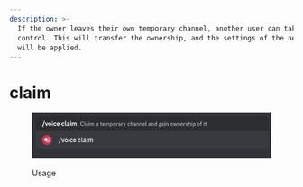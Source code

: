 ```yaml
---
description: >-
  If the owner leaves their own temporary channel, another user can take
  control. This will transfer the ownership, and the settings of the new owner
  will be applied.
---
```


# claim

<figure><img src="../../.gitbook/assets/image (31).png" alt=""><figcaption><p>Usage</p></figcaption></figure>
